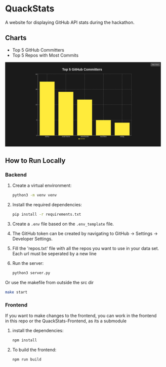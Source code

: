 # QuackStats

A website for displaying GitHub API stats during the hackathon.

## Charts
- Top 5 GitHub Committers
- Top 5 Repos with Most Commits

![Demo Image](./demo_image/quackstats.png)


## How to Run Locally

### Backend
1. Create a virtual environment:
    ```bash
    python3 -m venv venv
    ```

2. Install the required dependencies:
    ```bash
    pip install -r requirements.txt
    ```

3. Create a `.env` file based on the `.env_template` file.

4. The GitHub token can be created by navigating to GitHub -> Settings -> Developer Settings.

5. Fill the 'repos.txt' file with all the repos you want to use in your data set. Each url must be seperated by a new line

6. Run the server:
    ```bash
    python3 server.py
    ```
  Or use the makefile from outside the src dir 
  ```bash
  make start
  ```

### Frontend
If you want to make changes to the frontend, you can work in the frontend in this repo 
or the QuackStats-Frontend, as its a submodule 

1. install the dependencies:
    ```bash
    npm install
    ```

2. To build the frontend:
    ```bash
    npm run build
    ```



